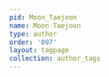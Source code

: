 ```yaml
---
pid: Moon_Taejoon
name: Moon Taejoon
type: author
order: '097'
layout: tagpage
collection: author_tags
---
```

